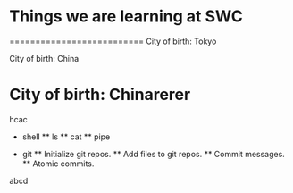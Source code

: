 Things we are learning at SWC
=============================

==========================
City of birth: Tokyo

City of birth: China

City of birth: Chinarerer
==========================

hcac

* shell
** ls
** cat
** pipe

* git
** Initialize git repos.
** Add files to git repos.
** Commit messages.
** Atomic commits.

abcd

